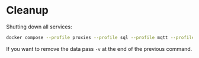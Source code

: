 # Cleanup

Shutting down all services:

```bash
docker compose --profile proxies --profile sql --profile mqtt --profile ksqldb down
```

<div class="warning">

If you want to remove the data pass `-v` at the end of the previous command.

</div>